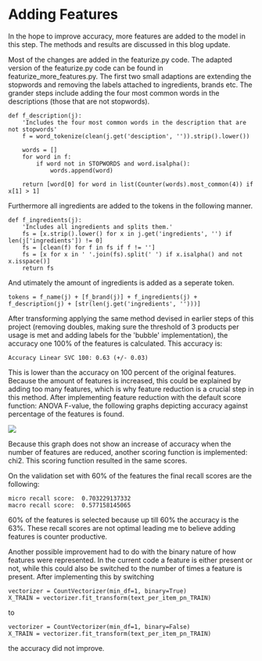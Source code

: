 # Adding Features

In the hope to improve accuracy, more features are added to the model in this step. The methods and results are discussed in this blog update. 

Most of the changes are added in the featurize.py code. The adapted version of the featurize.py code can be found in featurize_more_features.py. 
The first two small adaptions are extending the stopwords and removing the labels attached to ingredients, brands etc. The grander steps include adding the four most common words in the descriptions (those that are not stopwords). 

```
def f_description(j):
    'Includes the four most common words in the description that are not stopwords'
    f = word_tokenize(clean(j.get('desciption', '')).strip().lower())
    
    words = []
    for word in f:
        if word not in STOPWORDS and word.isalpha():
            words.append(word)
            
    return [word[0] for word in list(Counter(words).most_common(4)) if x[1] > 1]
```

Furthermore all ingredients are added to the tokens in the following manner.

```
def f_ingredients(j):
    'Includes all ingredients and splits them.'
    fs = [x.strip().lower() for x in j.get('ingredients', '') if len(j['ingredients']) != 0]
    fs = [clean(f) for f in fs if f != '']
    fs = [x for x in ' '.join(fs).split(' ') if x.isalpha() and not x.isspace()]
    return fs
```

And utimately the amount of ingredients is added as a seperate token.

```
tokens = f_name(j) + [f_brand(j)] + f_ingredients(j) + f_description(j) + [str(len(j.get('ingredients', '')))]        
```

After transforming applying the same method devised in earlier steps of this project (removing doubles, making sure the threshold of 3 products per usage is met and adding labels for the 'bubble' implementation), the accuracy one 100% of the features is calculated. This accuracy is:

```
Accuracy Linear SVC 100: 0.63 (+/- 0.03)
```

This is lower than the accuracy on 100 percent of the original features. Because the amount of features is increased, this could be explained by adding too many features, which is why feature reduction is a crucial step in this method. After implementing feature reduction with the default score function: ANOVA F-value, the following graphs depicting accuracy against percentage of the features is found. 

![](feature_reduction_more_features.png)

Because this graph does not show an increase of accuracy when the number of features are reduced, another scoring function is implemented: chi2. This scoring function resulted in the same scores. 

On the validation set with 60% of the features the final recall scores are the following:

```
micro recall score:  0.703229137332
macro recall score:  0.577158145065
```

60% of the features is selected because up till 60% the accuracy is the 63%.
These recall scores are not optimal leading me to believe adding features is counter productive.  


Another possible improvement had to do with the binary nature of how features were represented. In the current code a feature is either present or not, while this could also be switched to the number of times a feature is present. After implementing this by switching 

```
vectorizer = CountVectorizer(min_df=1, binary=True)
X_TRAIN = vectorizer.fit_transform(text_per_item_pn_TRAIN)
```

to 

```
vectorizer = CountVectorizer(min_df=1, binary=False)
X_TRAIN = vectorizer.fit_transform(text_per_item_pn_TRAIN)
```

the accuracy did not improve. 
